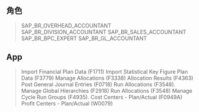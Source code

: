 ## 角色
> SAP_BR_OVERHEAD_ACCOUNTANT
> SAP_BR_DIVISION_ACCOUNTANT
> SAP_BR_SALES_ACCOUNTANT
> SAP_BR_BPC_EXPERT
> SAP_BR_GL_ACCOUNTANT
## App
> Import Financial Plan Data (F1711)
> Import Statistical Key Figure Plan Data (F3779)
> Manage Allocations (F3338)
> Allocation Results (F4363)
> Post General Journal Entries (F0718)
> Run Allocations (F3548).
> Manage Global Hierarchies (F2918)
> Run Allocations (F3548)
> Manage Cycle Run Groups (F4935).
> Cost Centers - Plan/Actual (F0949A)
> Profit Centers - Plan/Actual (W0079)